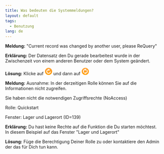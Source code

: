 ```yaml
---
title: Was bedeuten die Systemmeldungen?
layout: default
tags:
  - Benutzung
lang: de
---
```



**Meldung:** "Current record was changed by another user, please ReQuery"


   **Erklärung:** Der Datensatz den Du gerade bearbeitest wurde in der Zwischenzeit von einem anderen Benutzer oder dem System geändert.
   
   **Lösung:** Klicke auf ![img](../images/icons/Reset24.png) und dann auf ![img](../images/icons/Refresh24.png)
   
 
**Meldung:**  Ausnahme: In der derzeitigen Rolle können Sie auf die Informationen nicht zugreifen.

 Sie haben nicht die notwendigen Zugriffsrechte (NoAccess) 
 
 Rolle: Quickstart 
 
 Fenster: Lager und Lagerort (ID=139)
 
   **Erklärung:** Du hast keine Rechte auf die Funktion die Du starten möchtest. In diesem Beispiel auf das Fenster "Lager und Lagerort"
   
   **Lösung:** Füge die Berechtigung Deiner Rolle zu oder kontaktiere den Admin der das für Dich tun kann.
